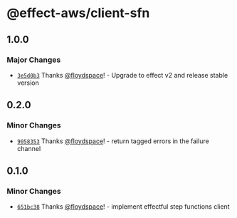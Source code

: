 # @effect-aws/client-sfn

## 1.0.0

### Major Changes

- [`3e5d0b3`](https://github.com/floydspace/effect-aws/commit/3e5d0b3b3882e0aa6d07bc06432990551316ac30) Thanks [@floydspace](https://github.com/floydspace)! - Upgrade to effect v2 and release stable version

## 0.2.0

### Minor Changes

- [`9058353`](https://github.com/floydspace/effect-aws/commit/9058353c86eef256221e4b6bd137aa55b312ecd9) Thanks [@floydspace](https://github.com/floydspace)! - return tagged errors in the failure channel

## 0.1.0

### Minor Changes

- [`651bc38`](https://github.com/floydspace/effect-aws/commit/651bc380e3f927835483f74fdde43640eff03055) Thanks [@floydspace](https://github.com/floydspace)! - implement effectful step functions client
